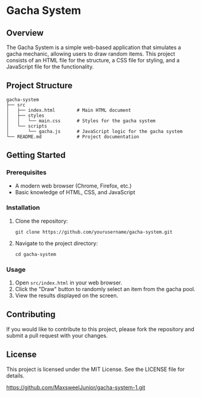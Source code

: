 # Gacha System

## Overview
The Gacha System is a simple web-based application that simulates a gacha mechanic, allowing users to draw random items. This project consists of an HTML file for the structure, a CSS file for styling, and a JavaScript file for the functionality.

## Project Structure
```
gacha-system
├── src
│   ├── index.html        # Main HTML document
│   ├── styles
│   │   └── main.css      # Styles for the gacha system
│   └── scripts
│       └── gacha.js      # JavaScript logic for the gacha system
└── README.md             # Project documentation
```

## Getting Started

### Prerequisites
- A modern web browser (Chrome, Firefox, etc.)
- Basic knowledge of HTML, CSS, and JavaScript

### Installation
1. Clone the repository:
   ```
   git clone https://github.com/yourusername/gacha-system.git
   ```
2. Navigate to the project directory:
   ```
   cd gacha-system
   ```

### Usage
1. Open `src/index.html` in your web browser.
2. Click the "Draw" button to randomly select an item from the gacha pool.
3. View the results displayed on the screen.

## Contributing
If you would like to contribute to this project, please fork the repository and submit a pull request with your changes.

## License
This project is licensed under the MIT License. See the LICENSE file for details.

https://github.com/MaxsweelJunior/gacha-system-1.git